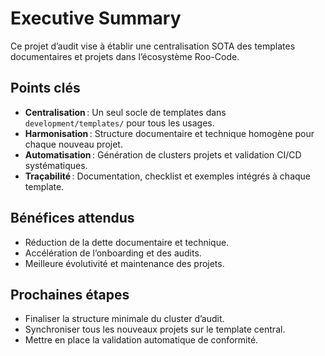 # Executive Summary

Ce projet d’audit vise à établir une centralisation SOTA des templates documentaires et projets dans l’écosystème Roo-Code.

## Points clés

- **Centralisation** : Un seul socle de templates dans `development/templates/` pour tous les usages.
- **Harmonisation** : Structure documentaire et technique homogène pour chaque nouveau projet.
- **Automatisation** : Génération de clusters projets et validation CI/CD systématiques.
- **Traçabilité** : Documentation, checklist et exemples intégrés à chaque template.

## Bénéfices attendus

- Réduction de la dette documentaire et technique.
- Accélération de l’onboarding et des audits.
- Meilleure évolutivité et maintenance des projets.

## Prochaines étapes

- Finaliser la structure minimale du cluster d’audit.
- Synchroniser tous les nouveaux projets sur le template central.
- Mettre en place la validation automatique de conformité.
